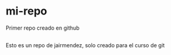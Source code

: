 # mi-repo
Primer repo creado en github

##
Esto es un repo de jairmendez, solo creado para el curso de git
